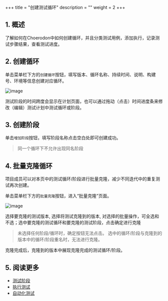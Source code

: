 +++
title = "创建测试循环"
description = ""
weight = 2
+++

## 1. 概述

了解如何在Choerodon中如何创建循环，并且分类测试用例，添加执行，记录测试步骤结果，查看测试进度。

## 2. 创建循环

单击菜单栏下方的`创建循环`按钮，填写版本、循环名称、持续时间、说明、构建号、环境等信息创建对应循环。

![image](/docs/user-guide/test/plan/image/TestPlan-02.png)

测试阶段的时间跨度会显示在计划页面，也可以通过拖动（点击）时间进度条来修改（编辑）测试计划中测试循环或阶段。


## 3. 创建阶段

单击`增加阶段`按钮，填写阶段名称点击空白处即可创建成功。

> 同一个循环下不允许出现同名阶段 

## 4. 批量克隆循环

项目成员可以对本页中的测试循环/阶段进行批量克隆，减少不同迭代中的重复测试再次创建。

单击菜单栏下方的`批量克隆`按钮，进入“批量克隆”页面。

![image](/docs/user-guide/test/plan/image/TestPlan-03.png)

选择要克隆的测试版本,    选择将测试克隆到的版本,    对选择的批量操作，可全选和不选；选中要克隆的测试循环和要克隆的测试阶段，点击确定进行克隆

> 未选择任何阶段/循环时，确定按钮无法点击。 
选中的循环/阶段与克隆到的版本中的循环/阶段重名时，无法进行克隆。 

克隆完成后，克隆到的版本中展现克隆完成的测试循环/阶段。

## 5. 阅读更多

- [测试阶段](../test_stage)
- [执行测试](../../execution/whatis)
- [自动化测试](../../automation)